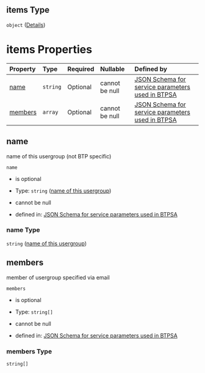 ## items Type

`object` ([Details](btpsa-parameters-properties-list-of-user-groups-to-be-used-in-btpsa-items.md))

# items Properties

| Property            | Type     | Required | Nullable       | Defined by                                                                                                                                                                                                                    |
| :------------------ | :------- | :------- | :------------- | :---------------------------------------------------------------------------------------------------------------------------------------------------------------------------------------------------------------------------- |
| [name](#name)       | `string` | Optional | cannot be null | [JSON Schema for service parameters used in BTPSA](btpsa-parameters-properties-list-of-user-groups-to-be-used-in-btpsa-items-properties-name-of-this-usergroup.md "undefined#/properties/myusergroups/items/properties/name") |
| [members](#members) | `array`  | Optional | cannot be null | [JSON Schema for service parameters used in BTPSA](btpsa-parameters-properties-list-of-user-groups-to-be-used-in-btpsa-items-properties-member-of-usergroup.md "undefined#/properties/myusergroups/items/properties/members") |

## name

name of this usergroup (not BTP specific)

`name`

*   is optional

*   Type: `string` ([name of this usergroup](btpsa-parameters-properties-list-of-user-groups-to-be-used-in-btpsa-items-properties-name-of-this-usergroup.md))

*   cannot be null

*   defined in: [JSON Schema for service parameters used in BTPSA](btpsa-parameters-properties-list-of-user-groups-to-be-used-in-btpsa-items-properties-name-of-this-usergroup.md "undefined#/properties/myusergroups/items/properties/name")

### name Type

`string` ([name of this usergroup](btpsa-parameters-properties-list-of-user-groups-to-be-used-in-btpsa-items-properties-name-of-this-usergroup.md))

## members

member of usergroup specified via email

`members`

*   is optional

*   Type: `string[]`

*   cannot be null

*   defined in: [JSON Schema for service parameters used in BTPSA](btpsa-parameters-properties-list-of-user-groups-to-be-used-in-btpsa-items-properties-member-of-usergroup.md "undefined#/properties/myusergroups/items/properties/members")

### members Type

`string[]`
